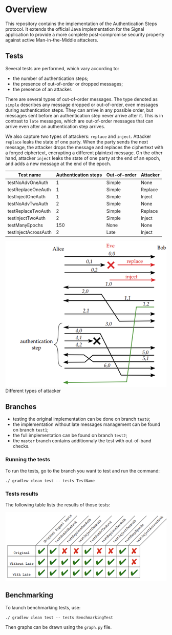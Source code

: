 # Overview

This repository contains the implementation of the Authentication Steps protocol.
It extends the official Java implementation for the Signal application to provide a more complete post-compromise security property against active Man-in-the-Middle attackers.

## Tests

Several tests are performed, which vary according to:
- the number of authentication steps;
- the presence of out-of-order or dropped messages;
- the presence of an attacker.

There are several types of out-of-order messages. The type denoted as `simple` describes any message dropped or out-of-order, even messages during authentication steps. 
They can arrive in any possible order, but messages sent before an authentication step never arrive after it.
This is in contrast to `late` messages, which are out-of-order messages that can arrive even after an authentication step arrives. 

We also capture two types of attackers: `replace` and `inject`.
Attacker `replace` leaks the state of one party. When the party sends the next message, the attacker drops the message and replaces the ciphertext with a forged ciphertext, encrypting a different plaintext message.
On the other hand, attacker `inject` leaks the state of one party at the end of an epoch, and adds a new message at the end of the epoch.

| Test name | Authentication steps | Out-of-order | Attacker |
|-----------|----------------------|--------------|----------|
| testNoAdvOneAuth | 1 | Simple | None |
| testReplaceOneAuth | 1 | Simple | Replace |
| testInjectOneAuth | 1 | Simple | Inject |
| testNoAdvTwoAuth | 2 | Simple | None |
| testReplaceTwoAuth | 2 | Simple | Replace |
| testInjectTwoAuth | 2 | Simple | Inject |
| testManyEpochs | 150 | None | None |
| testInjectAcrossAuth | 2 | Late | Inject |

![](docs/type_of_attacker.png)
Different types of attacker

## Branches

- testing the original implementation can be done on branch `test0`;
- the implementation without late messages management can be found on branch `test1`;
- the full implementation can be found on branch `test2`;
- the `master` branch contains additionnaly the test with out-of-band checks.

### Running the tests

To run the tests, go to the branch you want to test and run the command:

```
./ gradlew clean test -- tests TestName
```

### Tests results

The following table lists the results of those tests:

![](docs/test_results.png)

## Benchmarking

To launch benchmarking tests, use:

```
./ gradlew clean test -- tests BenchmarkingTest
```

Then graphs can be drawn using the `graph.py` file.

